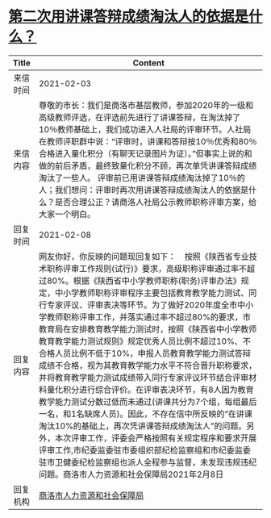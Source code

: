 # <a href="http://www.shangluo.gov.cn/zmhd/ldxxxx.jsp?urltype=leadermail.LeaderMailContentUrl&wbtreeid=1112&leadermailid=6897">第二次用讲课答辩成绩淘汰人的依据是什么？</a>
|Title|Content|
|:---:|---|
|来信时间|2021-02-03|
|来信内容|尊敬的市长：我们是商洛市基层教师，参加2020年的一级和高级教师评选，在评选前先进行了讲课答辩，在淘汰掉了10％教师基础上，我们成功进入人社局的评审环节。人社局在教师评职群中说：“评审时，讲课和答辩按10％优秀和80％合格进入量化积分（有聊天记录图片为证）。”但事实上说的和做的前后矛盾，最终致量化积分不顾，再次单凭讲课答辩成绩淘汰了一些人。 评审前已用讲课答辩成绩淘汰掉了10％的人；我们想问：评审时再次用讲课答辩成绩淘汰人的依据是什么？是否合理公正？请商洛人社局公示教师职称评审方案，给大家一个明白。|
|回复时间|2021-02-08|
|回复内容|网友你好，你反映的问题现回复如下：    按照《陕西省专业技术职称评审工作规则(试行)》要求，高级职称评审通过率不超过80%。根据《陕西省中小学教师职称(职务)评审办法》规定，中小学教师职称评审程序主要包括教育教学能力测试、同行专家评议、评审表决等环节。为了做好2020年度全市中小学教师职称评审工作，并落实通过率不超过80%的要求，市教育局在安排教育教学能力测试时，按照《陕西省中小学教师教育教学能力测试规则》规定优秀人员比例不超过10%、不合格人员比例不低于10%，申报人员教育教学能力测试答辩成绩不合格，视为其教育教学能力水平不符合晋升职称要求，并将教育教学能力测试成绩带入同行专家评议环节结合评审材料量化积分进行综合评价。在评审表决环节，有8人因为教育教学能力测试分数过低而未通过(讲课共分为7个组，每组最后一名，和1名缺席人员)。因此，不存在信中所反映的“在讲课淘汰10%的基础上，再次凭讲课答辩成绩淘汰人”的问题。另外，本次评审工作，评委会严格按照有关规定程序和要求开展评审工作,市纪委监委驻市委组织部纪检监察组和市纪委监委驻市卫健委纪检监察组也派人全程参与监督，未发现违规违纪问题。商洛市人力资源和社会保障局2021年2月8日|
|回复机构|<a href="../../categories/agencies/商洛市人力资源和社会保障局.md">商洛市人力资源和社会保障局</a>|
